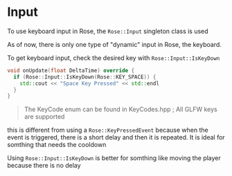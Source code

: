 # Input

To use keyboard input in Rose, the ```Rose::Input``` singleton class is used

As of now, there is only one type of "dynamic" input in Rose, the keyboard.

To get keyboard input, check the desired key with ```Rose::Input::IsKeyDown```
```cpp
void onUpdate(float DeltaTime) override {
  if (Rose::Input::IsKeyDown(Rose::KEY_SPACE)) {
    std::cout << "Space Key Pressed" << std::endl
  }
}
```
> The KeyCode enum can be found in KeyCodes.hpp ; All GLFW keys are supported

this is different from using a ```Rose::KeyPressedEvent``` because when the event is triggered, there is a short delay and then it is repeated. It is ideal for somthing that needs the cooldown

Using ```Rose::Input::IsKeyDown``` is better for somthing like moving the player because there is no delay
